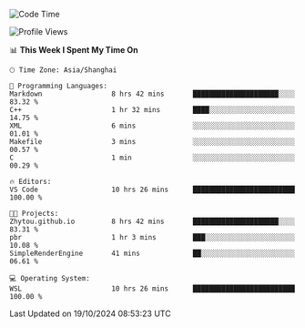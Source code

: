 <!--START_SECTION:waka-->
![Code Time](http://img.shields.io/badge/Code%20Time-2%2C054%20hrs%2030%20mins-blue)

![Profile Views](http://img.shields.io/badge/Profile%20Views-0-blue)

📊 **This Week I Spent My Time On** 

```text
🕑︎ Time Zone: Asia/Shanghai

💬 Programming Languages: 
Markdown                 8 hrs 42 mins       █████████████████████░░░░   83.32 % 
C++                      1 hr 32 mins        ████░░░░░░░░░░░░░░░░░░░░░   14.75 % 
XML                      6 mins              ░░░░░░░░░░░░░░░░░░░░░░░░░   01.01 % 
Makefile                 3 mins              ░░░░░░░░░░░░░░░░░░░░░░░░░   00.57 % 
C                        1 min               ░░░░░░░░░░░░░░░░░░░░░░░░░   00.29 % 

🔥 Editors: 
VS Code                  10 hrs 26 mins      █████████████████████████   100.00 % 

🐱‍💻 Projects: 
Zhytou.github.io         8 hrs 42 mins       █████████████████████░░░░   83.31 % 
pbr                      1 hr 3 mins         ███░░░░░░░░░░░░░░░░░░░░░░   10.08 % 
SimpleRenderEngine       41 mins             ██░░░░░░░░░░░░░░░░░░░░░░░   06.61 % 

💻 Operating System: 
WSL                      10 hrs 26 mins      █████████████████████████   100.00 % 
```


 Last Updated on 19/10/2024 08:53:23 UTC
<!--END_SECTION:waka-->